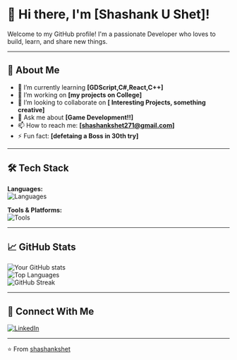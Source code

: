 # 👋 Hi there, I'm [Shashank U Shet]!

Welcome to my GitHub profile! I'm a passionate Developer who loves to build, learn, and share new things.

---

## 🚀 About Me

- 🌱 I’m currently learning **[GDScript,C#,React,C++]**
- 💼 I’m working on **[my projects on College]**
- 👯 I’m looking to collaborate on **[ Interesting Projects, something creative]**
- 💬 Ask me about **[Game Development!!]**
- 📫 How to reach me: **[shashankshet271@gmail.com]**
- ⚡ Fun fact: **[defetaing a Boss in 30th try]**

---

## 🛠️ Tech Stack

**Languages:**  
![Languages](https://skillicons.dev/icons?i=php,python,java,c,html,css)



**Tools & Platforms:**  
![Tools](https://skillicons.dev/icons?i=git,github,vscode)

---

## 📈 GitHub Stats

![Your GitHub stats](https://github-readme-stats.vercel.app/api?username=YOUR-USERNAME&show_icons=true&theme=tokyonight)  
![Top Languages](https://github-readme-stats.vercel.app/api/top-langs/?username=YOUR-USERNAME&layout=compact&theme=tokyonight)  
![GitHub Streak](https://github-readme-streak-stats.herokuapp.com/?user=YOUR-USERNAME&theme=tokyonight)

---



## 🤝 Connect With Me

[![LinkedIn](https://img.shields.io/badge/LinkedIn-blue?style=for-the-badge&logo=linkedin)](https://linkedin.com/in/YOUR-LINKEDIN)  

---

⭐️ From [shashankshet](https://github.com/shashank-121A)

